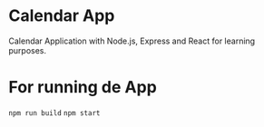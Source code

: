# Calendar App
Calendar Application with Node.js, Express and React for learning purposes.

# For running de App
`npm run build`
`npm start`